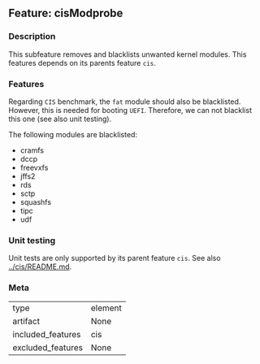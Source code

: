 ## Feature: cisModprobe
### Description
<website-feature>

This subfeature removes and blacklists unwanted kernel modules. This features depends on its parents feature `cis`.
</website-feature>

### Features
Regarding `CIS` benchmark, the `fat` module should also be blacklisted. However, this is needed for booting `UEFI`. Therefore, we can not blacklist this one (see also unit testing).

The following modules are blacklisted:
* cramfs
* dccp
* freevxfs
* jffs2
* rds
* sctp
* squashfs
* tipc
* udf

### Unit testing
Unit tests are only supported by its parent feature `cis`. See also [../cis/README.md](../cis/README.md).

### Meta
|||
|---|---|
|type|element|
|artifact|None|
|included_features|cis|
|excluded_features|None|
